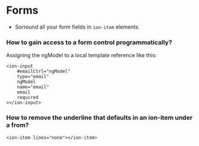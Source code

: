 # Forms

* Sorround all your form fields in `ion-item` elements.

### How to gain access to a form control programmatically?
Assigning the ngModel to a local template reference like this:
```angular2html
<ion-input
    #emailCtrl="ngModel"
    type="email"
    ngModel
    name="email"
    email
    required
></ion-input>
```

### How to remove the underline that defaults in an ion-item under a from?
```angular2html
<ion-item lines="none"></ion-item>
```
